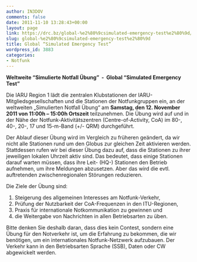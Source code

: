 ```yaml
---
author: IN3DOV
comments: false
date: 2011-11-10 13:28:43+00:00
layout: page
link: https://drc.bz/global-%e2%80%9csimulated-emergency-test%e2%80%9d/
slug: global-%e2%80%9csimulated-emergency-test%e2%80%9d
title: Global “Simulated Emergency Test”
wordpress_id: 3883
categories:
- Notfunk
---
```


**Weltweite “Simulierte Notfall Übung”  -  Global “Simulated Emergency Test”**

Die IARU Region 1 lädt die zentralen Klubstationen der IARU-Mitgliedsgesellschaften und die Stationen der Notfunkgruppen ein, an der weltweiten „Simulierten Notfall Übung“ am **Samstag, den 12. November 2011 von 11:00h – 15:00h Ortszeit** teilzunehmen. Die Übung wird auf und in der Nähe der Notfunk-Aktivitätszentren (Centre-of-Activity, CoA) im 80-, 40-, 20-, 17 und 15-m-Band (+/- QRM) durchgeführt.

Der Ablauf dieser Übung wird im Vergleich zu früheren geändert, da wir nicht alle Stationen rund um den Globus zur gleichen Zeit aktivieren werden. Stattdessen rufen wir bei dieser Übung dazu auf, dass die Stationen zu ihrer jeweiligen lokalen Uhrzeit aktiv sind. Das bedeutet, dass einige Stationen darauf warten müssen, dass ihre Leit- (HQ-) Stationen den Betrieb aufnehmen, um ihre Meldungen abzusetzen. Aber das wird die evtl. auftretenden zwischenregionalen Störungen reduzieren.

Die Ziele der Übung sind:

1) Steigerung des allgemeinen Interesses am Notfunk-Verkehr,
2) Prüfung der Nutzbarkeit der CoA-Frequenzen in den ITU-Regionen,
3) Praxis für internationale Notkommunikation zu gewinnen und
4) die Weitergabe von Nachrichten in allen Betriebsarten zu üben.

Bitte denken Sie deshalb daran, dass dies kein Contest, sondern eine Übung für den Notverkehr ist, um die Erfahrung zu bekommen, die wir benötigen, um ein internationales Notfunk-Netzwerk aufzubauen. Der Verkehr kann in den Betriebsarten Sprache (SSB), Daten oder CW abgewickelt werden.

